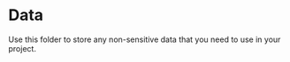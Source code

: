 
<!-- README.md is generated from README.Rmd. Please edit that file -->

# Data

Use this folder to store any non-sensitive data that you need to use in
your project.
